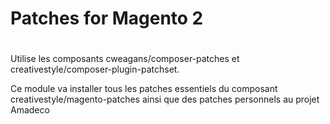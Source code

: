 # Patches for Magento 2
#

Utilise les composants cweagans/composer-patches et creativestyle/composer-plugin-patchset.

Ce module va installer tous les patches essentiels du composant creativestyle/magento-patches
ainsi que des patches personnels au projet Amadeco
